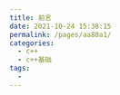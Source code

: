 ```yaml
---
title: 前言
date: 2021-10-24 15:38:15
permalink: /pages/aa80a1/
categories:
  - c++
  - c++基础
tags:
  - 
---
```

